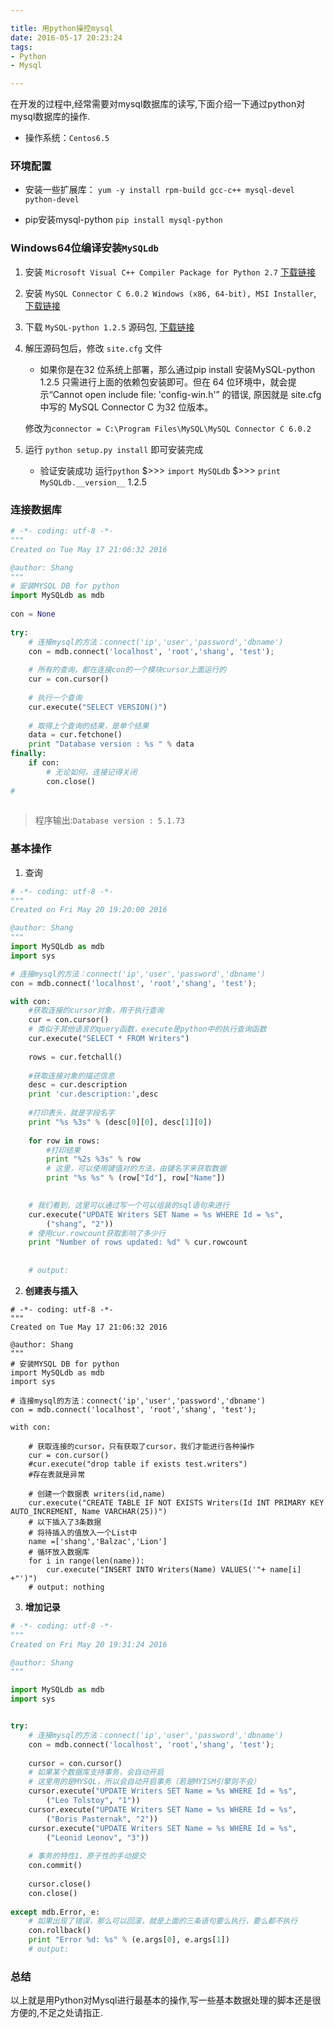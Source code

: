```yaml
---

title: 用python操控mysql
date: 2016-05-17 20:23:24
tags:
- Python
- Mysql

---
```

在开发的过程中,经常需要对mysql数据库的读写,下面介绍一下通过python对mysql数据库的操作.

<!--more-->

- 操作系统：`Centos6.5`

### **环境配置**

- 安装一些扩展库：
`yum -y install rpm-build gcc-c++ mysql-devel python-devel`

- pip安装mysql-python
`pip install mysql-python`

### **Windows64位编译安装`MySQLdb`**

1. 安装 `Microsoft Visual C++ Compiler Package for Python 2.7` [下载链接](https://www.microsoft.com/en-us/download/details.aspx?id=44266)

2. 安装 `MySQL Connector C 6.0.2 Windows (x86, 64-bit), MSI Installer`, [下载链接](https://dev.mysql.com/downloads/file/?id=378025)

3. 下载 `MySQL-python 1.2.5` 源码包, [下载链接](https://pypi.python.org/pypi/MySQL-python/1.2.5)

4. 解压源码包后，修改 `site.cfg` 文件

    - 如果你是在32 位系统上部署，那么通过pip install 安装MySQL-python 1.2.5 只需进行上面的依赖包安装即可。但在 64 位环境中，就会提示“Cannot open include file: 'config-win.h'” 的错误, 原因就是 site.cfg 中写的 MySQL Connector C 为32 位版本。
    
    修改为`connector = C:\Program Files\MySQL\MySQL Connector C 6.0.2`
      
5. 运行 `python setup.py install` 即可安装完成

    - 验证安装成功
    运行`python`
    $>>> `import MySQLdb`
    $>>> `print MySQLdb.__version__`
    1.2.5

    
### **连接数据库**
    
```python
# -*- coding: utf-8 -*-
"""
Created on Tue May 17 21:06:32 2016

@author: Shang
"""
# 安装MYSQL DB for python
import MySQLdb as mdb
 
con = None
 
try:
    # 连接mysql的方法：connect('ip','user','password','dbname')
    con = mdb.connect('localhost', 'root','shang', 'test');
 
    # 所有的查询，都在连接con的一个模块cursor上面运行的
    cur = con.cursor()
 
    # 执行一个查询
    cur.execute("SELECT VERSION()")
 
    # 取得上个查询的结果，是单个结果
    data = cur.fetchone()
    print "Database version : %s " % data
finally:
    if con:
        # 无论如何，连接记得关闭
        con.close()
# 
        
```

>   程序输出:`Database version : 5.1.73`

### **基本操作**

1. 查询

```python
# -*- coding: utf-8 -*-
"""
Created on Fri May 20 19:20:00 2016

@author: Shang
"""
import MySQLdb as mdb
import sys 

# 连接mysql的方法：connect('ip','user','password','dbname')
con = mdb.connect('localhost', 'root','shang', 'test');

with con:
    #获取连接的cursor对象，用于执行查询
    cur = con.cursor()
    # 类似于其他语言的query函数，execute是python中的执行查询函数
    cur.execute("SELECT * FROM Writers")
 
    rows = cur.fetchall()
 
    #获取连接对象的描述信息
    desc = cur.description
    print 'cur.description:',desc
 
    #打印表头，就是字段名字
    print "%s %3s" % (desc[0][0], desc[1][0])
 
    for row in rows:
        #打印结果
        print "%2s %3s" % row
        # 这里，可以使用键值对的方法，由键名字来获取数据
        print "%s %s" % (row["Id"], row["Name"])

        
    # 我们看到，这里可以通过写一个可以组装的sql语句来进行
    cur.execute("UPDATE Writers SET Name = %s WHERE Id = %s",
        ("shang", "2"))
    # 使用cur.rowcount获取影响了多少行
    print "Number of rows updated: %d" % cur.rowcount
    
    
    # output:
```

2. **创建表与插入**

```
# -*- coding: utf-8 -*-
"""
Created on Tue May 17 21:06:32 2016

@author: Shang
"""
# 安装MYSQL DB for python
import MySQLdb as mdb
import sys 

# 连接mysql的方法：connect('ip','user','password','dbname')
con = mdb.connect('localhost', 'root','shang', 'test');
 
with con:
 
    # 获取连接的cursor，只有获取了cursor，我们才能进行各种操作
    cur = con.cursor()
    #cur.execute("drop table if exists test.writers")
    #存在表就是异常
    
    # 创建一个数据表 writers(id,name)
    cur.execute("CREATE TABLE IF NOT EXISTS Writers(Id INT PRIMARY KEY AUTO_INCREMENT, Name VARCHAR(25))")
    # 以下插入了3条数据
    # 将待插入的值放入一个List中
    name =['shang','Balzac','Lion']
    # 循环放入数据库
    for i in range(len(name)):
        cur.execute("INSERT INTO Writers(Name) VALUES('"+ name[i] +"')")
    # output: nothing
```

3. **增加记录**

```python
# -*- coding: utf-8 -*-
"""
Created on Fri May 20 19:31:24 2016

@author: Shang
"""

import MySQLdb as mdb
import sys 


try:
    # 连接mysql的方法：connect('ip','user','password','dbname')
    con = mdb.connect('localhost', 'root','shang', 'test');
 
    cursor = con.cursor()
    # 如果某个数据库支持事务，会自动开启
    # 这里用的是MYSQL，所以会自动开启事务（若是MYISM引擎则不会）
    cursor.execute("UPDATE Writers SET Name = %s WHERE Id = %s",
        ("Leo Tolstoy", "1"))
    cursor.execute("UPDATE Writers SET Name = %s WHERE Id = %s",
        ("Boris Pasternak", "2"))
    cursor.execute("UPDATE Writers SET Name = %s WHERE Id = %s",
        ("Leonid Leonov", "3"))   
 
    # 事务的特性1、原子性的手动提交
    con.commit()
 
    cursor.close()
    con.close()
 
except mdb.Error, e:
    # 如果出现了错误，那么可以回滚，就是上面的三条语句要么执行，要么都不执行
    con.rollback()
    print "Error %d: %s" % (e.args[0], e.args[1])
    # output:
```


### **总结**
以上就是用Python对Mysql进行最基本的操作,写一些基本数据处理的脚本还是很方便的,不足之处请指正.


    
  

